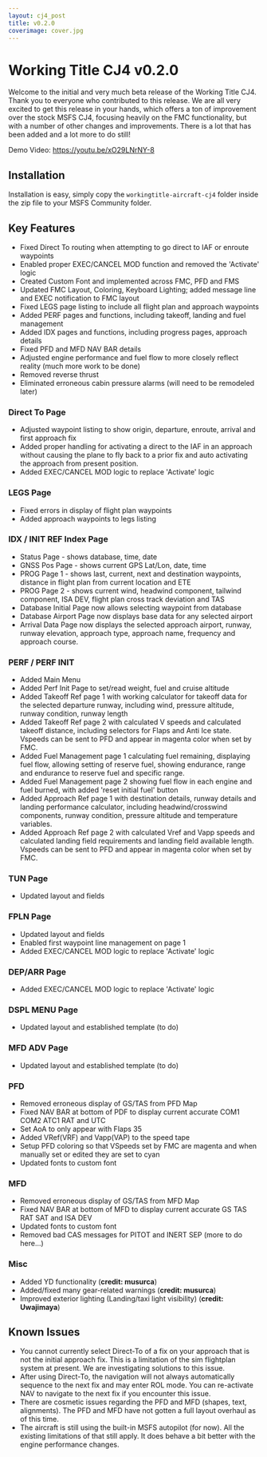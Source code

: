 ```yaml
---
layout: cj4_post
title: v0.2.0
coverimage: cover.jpg
---
```

# Working Title CJ4 v0.2.0

Welcome to the initial and very much beta release of the Working Title CJ4. Thank you to everyone who contributed to this release. We are all very excited to get this release in your hands, which offers a ton of improvement over the stock MSFS CJ4, focusing heavily on the FMC functionality, but with a number of other changes and improvements. There is a lot that has been added and a lot more to do still!

Demo Video: https://youtu.be/xO29LNrNY-8

## Installation
Installation is easy, simply copy the `workingtitle-aircraft-cj4` folder inside the zip file to your MSFS Community folder.

## Key Features
* Fixed Direct To routing when attempting to go direct to IAF or enroute waypoints
* Enabled proper EXEC/CANCEL MOD function and removed the 'Activate' logic
* Created Custom Font and implemented across FMC, PFD and FMS
* Updated FMC Layout, Coloring, Keyboard Lighting; added message line and EXEC notification to FMC layout
* Fixed LEGS page listing to include all flight plan and approach waypoints
* Added PERF pages and functions, including takeoff, landing and fuel management
* Added IDX pages and functions, including progress pages, approach details
* Fixed PFD and MFD NAV BAR details
* Adjusted engine performance and fuel flow to more closely reflect reality (much more work to be done)
* Removed reverse thrust
* Eliminated erroneous cabin pressure alarms (will need to be remodeled later)

### Direct To Page
* Adjusted waypoint listing to show origin, departure, enroute, arrival and first approach fix
* Added proper handling for activating a direct to the IAF in an approach without causing the plane to fly back to a prior fix and auto activating the approach from present position.
* Added EXEC/CANCEL MOD logic to replace 'Activate' logic 

### LEGS Page
* Fixed errors in display of flight plan waypoints
* Added approach waypoints to legs listing

### IDX / INIT REF Index Page
* Status Page - shows database, time, date 
* GNSS Pos Page - shows current GPS Lat/Lon, date, time
* PROG Page 1 - shows last, current, next and destination waypoints, distance in flight plan from current location and ETE
* PROG Page 2 - shows current wind, headwind component, tailwind component, ISA DEV, flight plan cross track deviation and TAS
* Database Initial Page now allows selecting waypoint from database
* Database Airport Page now displays base data for any selected airport
* Arrival Data Page now displays the selected approach airport, runway, runway elevation, approach type, approach name, frequency and approach course. 

### PERF / PERF INIT
* Added Main Menu
* Added Perf Init Page to set/read weight, fuel and cruise altitude
* Added Takeoff Ref page 1 with working calculator for takeoff data for the selected departure runway, including wind, pressure altitude, runway condition, runway length
* Added Takeoff Ref page 2 with calculated V speeds and calculated takeoff distance, including selectors for Flaps and Anti Ice state. Vspeeds can be sent to PFD and appear in magenta color when set by FMC.
* Added Fuel Management page 1 calculating fuel remaining, displaying fuel flow, allowing setting of reserve fuel, showing endurance, range and endurance to reserve fuel and specific range.
* Added Fuel Management page 2 showing fuel flow in each engine and fuel burned, with added 'reset initial fuel' button
* Added Approach Ref page 1 with destination details, runway details and landing performance calculator, including headwind/crosswind components, runway condition, pressure altitude and temperature variables.
* Added Approach Ref page 2 with calculated Vref and Vapp speeds and calculated landing field requirements and landing field available length. Vspeeds can be sent to PFD and appear in magenta color when set by FMC.

### TUN Page
* Updated layout and fields

### FPLN Page
* Updated layout and fields
* Enabled first waypoint line management on page 1
* Added EXEC/CANCEL MOD logic to replace 'Activate' logic 

### DEP/ARR Page
* Added EXEC/CANCEL MOD logic to replace 'Activate' logic 

### DSPL MENU Page
* Updated layout and established template (to do)

### MFD ADV Page
* Updated layout and established template (to do)

### PFD
* Removed erroneous display of GS/TAS from PFD Map
* Fixed NAV BAR at bottom of PDF to display current accurate COM1 COM2 ATC1 RAT and UTC
* Set AoA to only appear with Flaps 35
* Added VRef(VRF) and Vapp(VAP) to the speed tape
* Setup PFD coloring so that VSpeeds set by FMC are magenta and when manually set or edited they are set to cyan
* Updated fonts to custom font

### MFD
* Removed erroneous display of GS/TAS from MFD Map
* Fixed NAV BAR at bottom of MFD to display current accurate GS TAS RAT SAT and ISA DEV
* Updated fonts to custom font
* Removed bad CAS messages for PITOT and INERT SEP (more to do here...)

### Misc
* Added YD functionality (**credit: musurca**)
* Added/fixed many gear-related warnings (**credit: musurca**)
* Improved exterior lighting (Landing/taxi light visibility) (**credit: Uwajimaya**)

## Known Issues
* You cannot currently select Direct-To of a fix on your approach that is not the initial approach fix. This is a limitation of the sim flightplan system at present. We are investigating solutions to this issue.
* After using Direct-To, the navigation will not always automatically sequence to the next fix and may enter ROL mode. You can re-activate NAV to navigate to the next fix if you encounter this issue.
* There are cosmetic issues regarding the PFD and MFD (shapes, text, alignments). The PFD and MFD have not gotten a full layout overhaul as of this time.
* The aircraft is still using the built-in MSFS autopilot (for now). All the existing limitations of that still apply. It does behave a bit better with the engine performance changes.
